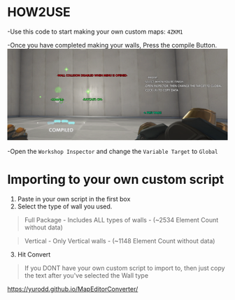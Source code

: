 # HOW2USE

-Use this code to start making your own custom maps: `4ZKM1`

-Once you have completed making your walls, Press the compile Button.
![Image](https://raw.githubusercontent.com/Yurodd/MapEditorConverter/master/images/image.png)

-Open the `Workshop Inspector` and change the `Variable Target` to `Global`


# Importing to your own custom script
1. Paste in your own script in the first box
2. Select the type of wall you used.
> Full Package - Includes ALL types of walls - (~2534 Element Count without data)

> Vertical - Only Vertical walls - (~1148 Element Count without data)
3. Hit Convert

> If you DONT have your own custom script to import to, then just copy the text after you've selected the Wall type

 https://yurodd.github.io/MapEditorConverter/

